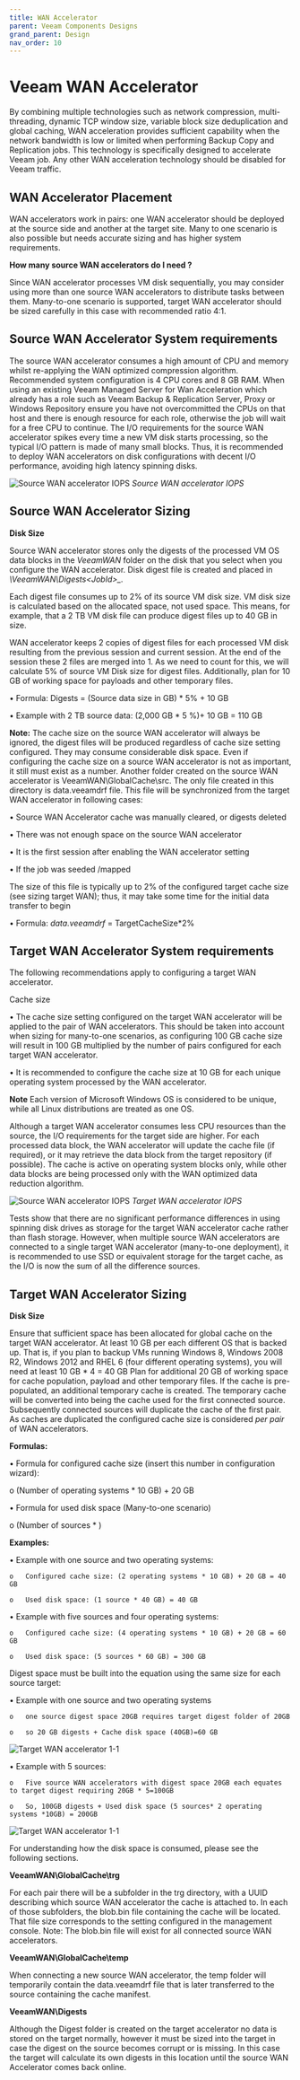 ```yaml
---
title: WAN Accelerator
parent: Veeam Components Designs
grand_parent: Design
nav_order: 10
---
```


# Veeam WAN Accelerator

By combining multiple technologies such as network compression, multi-threading, dynamic TCP window size, variable block size deduplication and global caching, WAN acceleration provides sufficient capability when the network bandwidth is low or limited when performing Backup Copy and Replication jobs. This technology is specifically designed to accelerate Veeam job. Any other WAN acceleration technology should be disabled for Veeam traffic.


## WAN Accelerator Placement
WAN accelerators work in pairs: one WAN accelerator should be deployed at the source side and another at the target site. Many to one scenario is also possible but needs accurate sizing and has higher system requirements.

**How many source WAN accelerators do I need ?**

Since WAN accelerator processes VM disk sequentially, you may consider using more than one source WAN accelerators to distribute tasks between them. Many-to-one scenario is supported, target WAN accelerator should be sized carefully in this case with recommended ratio 4:1.


## Source WAN Accelerator System requirements

The source WAN accelerator consumes a high amount of CPU and memory whilst re-applying the WAN optimized compression algorithm. Recommended system configuration is 4 CPU cores and 8 GB RAM. When using an existing Veeam Managed Server for Wan Acceleration which already has a role such as Veeam Backup & Replication Server, Proxy or Windows Repository ensure you have not overcommitted the CPUs on that host and there is enough resource for each role, otherwise the job will wait for a free CPU to continue.
The I/O requirements for the source WAN accelerator spikes every time a new VM disk starts processing, so the typical I/O pattern is made of many small blocks. Thus, it is recommended to deploy WAN accelerators on disk configurations with decent I/O performance, avoiding high latency spinning disks.

![*Source WAN accelerator IOPS*](./Media/Source_WAN_IOPS.png)
*Source WAN accelerator IOPS*

## Source WAN Accelerator Sizing

**Disk Size**

Source WAN accelerator stores only the digests of the processed VM OS data blocks in the *VeeamWAN* folder on the disk that you select when you configure the WAN accelerator. Disk digest file is created and placed in *\VeeamWAN\Digests\<JobId>_<VMId>_<DiskId>_<RestorePointID>.*

Each digest file consumes up to 2% of its source VM disk size. VM disk size is calculated based on the allocated space, not used space. This means, for example, that a 2 TB VM disk file can produce digest files up to 40 GB in size.

WAN accelerator keeps 2 copies of digest files for each processed VM disk  resulting from the previous session and current session. At the end of the session these 2 files are merged into 1. As we need to count for this, we will calculate 5% of source VM Disk size for digest files. 
Additionally, plan for 10 GB of working space for payloads and other temporary files.

•	Formula: Digests = (Source data size in GB) * 5% + 10 GB

•	Example with 2 TB source data: (2,000 GB * 5 %)+ 10 GB = 110 GB

**Note:** The cache size on the source WAN accelerator will always be ignored, the digest files will be produced regardless of cache size setting configured. They may consume considerable disk space. Even if configuring the cache size on a source WAN accelerator is not as important, it still must exist as a number. 
Another folder created on the source WAN accelerator is  VeeamWAN\GlobalCache\src. The only file created in this directory is data.veeamdrf file. This file will be synchronized from the target WAN accelerator in following cases: 

•	Source WAN Accelerator cache was manually cleared, or digests deleted

•	There was not enough space on the source WAN accelerator

•	It is the first session after enabling the WAN accelerator setting

•	If the job was seeded /mapped

The size of this file is typically up to 2% of the configured target cache size (see sizing target WAN); thus, it may take some time for the initial data transfer to begin

•	Formula: *data.veeamdrf* = TargetCacheSize*2%

## Target WAN Accelerator System requirements

The following recommendations apply to configuring a target WAN accelerator.

Cache size

•	The cache size setting configured on the target WAN accelerator will be applied to the pair of WAN accelerators. This should be taken into account when sizing for many-to-one scenarios, as configuring 100 GB cache size will result in 100 GB multiplied by the number of pairs configured for each target WAN accelerator.

•	It is recommended to configure the cache size at 10 GB for each unique operating system processed by the WAN accelerator. 

**Note** Each version of Microsoft Windows OS is considered to be unique, while all Linux distributions are treated as one OS.

Although a target WAN accelerator consumes less CPU resources than the source, the I/O requirements for the target side are higher.
For each processed data block, the WAN accelerator will update the cache file (if required), or it may retrieve the data block from the target repository (if possible). The cache is active on operating system blocks only, while other data blocks are being processed only with the WAN optimized data reduction algorithm.


![*Source WAN accelerator IOPS*](./Media/Target_WAN_IOPS.png)
*Target WAN accelerator IOPS*

Tests show that there are no significant performance differences in using spinning disk drives as storage for the target WAN accelerator cache rather than flash storage. However, when multiple source WAN accelerators are connected to a single target WAN accelerator (many-to-one deployment), it is recommended to use SSD or equivalent storage for the target cache, as the I/O is now the sum of all the difference sources.

## Target WAN Accelerator Sizing

**Disk Size**

Ensure that sufficient space has been allocated for global cache on the target WAN accelerator.
At least 10 GB per each different OS that is backed up. That is, if you plan to backup VMs running Windows 8, Windows 2008 R2, Windows 2012 and RHEL 6 (four different operating systems), you will need at least 10 GB * 4 = 40 GB
Plan for additional 20 GB of working space for cache population, payload and other temporary files.
If the cache is pre-populated, an additional temporary cache is created. The temporary cache will be converted into being the cache used for the first connected source. Subsequently connected sources will duplicate the cache of the first pair. As caches are duplicated the configured cache size is considered *per pair* of WAN accelerators.

**Formulas:**

•	Formula for configured cache size (insert this number in configuration wizard):

o	(Number of operating systems * 10 GB) + 20 GB

•	Formula for used disk space (Many-to-one scenario)

o	(Number of sources * <formula for configured cache size>)

**Examples:**

•	Example with one source and two operating systems:

    o	Configured cache size: (2 operating systems * 10 GB) + 20 GB = 40 GB

    o	Used disk space: (1 source * 40 GB) = 40 GB

•	Example with five sources and four operating systems:

    o	Configured cache size: (4 operating systems * 10 GB) + 20 GB = 60 GB

    o	Used disk space: (5 sources * 60 GB) = 300 GB

Digest space must be built into the equation using the same size for each source target:

•	Example with one source and two operating systems

    o  	one source digest space 20GB requires target digest folder of 20GB

    o	so 20 GB digests + Cache disk space (40GB)=60 GB

![*Target WAN accelerator 1-1*](./Media/WAN_1_digest.png)

•	Example with 5 sources:

    o	Five source WAN accelerators with digest space 20GB each equates to target digest requiring 20GB * 5=100GB
    
    o	So, 100GB digests + Used disk space (5 sources* 2 operating systems *10GB) = 200GB

![*Target WAN accelerator 1-1*](./Media/WAN_many_digest.png)

For understanding how the disk space is consumed, please see the following sections.

**VeeamWAN\GlobalCache\trg**

For each pair there will be a subfolder in the trg directory, with a UUID describing which source WAN accelerator the cache is attached to. In each of those subfolders, the blob.bin file containing the cache will be located. That file size corresponds to the setting configured in the management console.
Note: The blob.bin file will exist for all connected source WAN accelerators.

**VeeamWAN\GlobalCache\temp**

When connecting a new source WAN accelerator, the temp folder will temporarily contain the data.veeamdrf file that is later transferred to the source containing the cache manifest.

**VeeamWAN\Digests**

Although the Digest folder is created on the target accelerator no data is stored on the target normally, however it must be sized into the target in case the digest on the source becomes corrupt or is missing. In this case the target will calculate its own digests in this location until the source WAN Accelerator comes back online.



